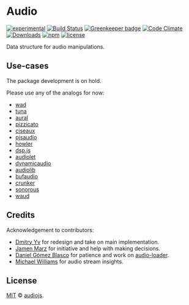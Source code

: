 # Audio

[![experimental](https://img.shields.io/badge/stability-experimental-red.svg)](http://github.com/badges/stability-badges)
[![Build Status](https://img.shields.io/travis/audiojs/audio.svg)](https://travis-ci.org/audiojs/audio)
[![Greenkeeper badge](https://badges.greenkeeper.io/audiojs/audio.svg)](https://greenkeeper.io/)
[![Code Climate](https://codeclimate.com/github/audiojs/audio/badges/gpa.svg)](https://codeclimate.com/github/audiojs/audio)
[![Downloads](https://img.shields.io/npm/dm/audio.svg)](https://npmjs.org/package/audio)
[![npm](https://img.shields.io/npm/v/audio.svg)](https://www.npmjs.com/package/audio)
[![license](https://img.shields.io/npm/l/audio.svg)](https://www.npmjs.com/package/audio)

Data structure for audio manipulations.

<!--
ideas:
	- docs
	- playground: editing based on settings-panel (demo)
	- gallery:
		- spectrum vis
		- waveform vis
		- demoscene vis
		- benchmark
		- recorder app w/ choo
		- text waveform
		- player component
	- downloads
	- size
	- image (just teaser/logo)
-->

<!--
## Usage

[![npm install audio](https://nodei.co/npm/audio.png?mini=true)](https://npmjs.org/package/audio/)

```js
const Audio = require('audio')
```
-->

## Use-cases

<!--
ideas:
- image
  file → waveform → processed waveform → file
- try yourself - requirebin demo with file opener and processing

mvp:

- stats: averages, variance
- push data
- delete data (splice?)
- insert data (splice?)
- remove Buffer, process from exports

-->

<!--
### Load `./sample.mp3`, trim, normalize, fade in, fade out, save:

```js
let audio = await new Audio('./sample.mp3')

audio
	.trim()						// remove silent head/tail
	.normalize()				// make sure max amplitude is at 1
	.fade(.5)					// fade in 0.5s at the beginning
	.fade(-3)					// fade out 3s at the end
	.save('sample-edited.wav')	// save as file
```


### Record 4s of mic input.

```js
navigator.getUserMedia({audio: true}, stream =>
	let audio = await new Audio(stream)
	audio.save('my-record.wav')
)
```

### Record and download 2 seconds of web-audio experiment

```js
//create web-audio experiment
let ctx = new AudioContext()
let osc = ctx.createOscillator()
osc.type = 'sawtooth'
osc.frequency.value = 440
osc.start()
osc.connect(ctx.destination)

//record 2 seconds of web-audio experiment
let audio = await Audio.record(osc, 2)
audio.save('experiment.wav')
osc.stop()
```

### Download AudioBuffer returned from offline context

```js
//setup offline context
let offlineCtx = new OfflineAudioContext(2, 44100*40, 44100)
audioNode.connect(offlineCtx)

//process result of offline context
offlineCtx.startRendering().then((audioBuffer) => {
	Audio(audioBuffer).save()
})
```


### Montage audio

```js
let audio = await Audio('./record.mp3')

// repeat slowed down fragment
audio.write(audio.slice(2.1, 1).scale(.9), 3.1)

// delete fragment, fade out starting from 0.3s for the duration of 2.1s
audio.remove(2.4, 2.6).fade(.3, 2.1)

// insert other fragment not overwriting the existing data
audio.insert(await Audio('./other-record.mp3'))

audio.save('edited-record', 'wav')
```

### Render waveform of HTML5 `<audio>`

```js
import Waveform from '@a-vis/waveform'

//create waveform renderer
let waveform = Waveform();

//get audio element
let audio = <audio src="./chopin.mp3"/>

//create audio holder
audio.on('load', (err, audio) => {
	let buf = audio.read(4096).getChannelData(0)

	//put left channel data to waveform renderer
	waveform.push(data).render()
})
```

### Process audio with _audio-*_ modules

```js
const Biquad = require('audio-biquad')

let lpf = new Biquad({frequency: 2000, type: 'lowpass'})
let audio = Audio(10).noise().process(lpf)
```

	Data handle - subaudio, for sprites etc

	Load intro, append 1s pause, start recording. Once ended, save as file.

Audio(['./intro.mp3', 1, MediaStream]).once('ready', (err, audio) => audio.save(Date() + '-recording.mp3'))


## [API](https://github.com/audiojs/audio/blob/master/api.md)

**1. [Core](#creation)**

* [new Audio(src?, opts?)]()
* [Audio.from(a, b?, c?, ..., opts?)]()
* [Audio.load(url, opts?, cb?)]()
* [Audio.decode(buf, opts?, cb?)]()
* [audio.buffer]()
* [audio.channels]()
* [audio.duration]()
* [audio.length]()
* [audio.sampleRate]()
* [audio.time(offset)]()
* [audio.offset(time)]()
* [Audio.gain(db)]()
* [Audio.db(gain)]()
* [Audio.isAudio(a)]()
* [Audio.isEqual(a, b, ...c)]()
* [audio.serialize(format)]()
* [audio.save(filename, opts?)]()
* [Audio.record(stream, opts?)]()
* [audio.stream(dst, opts?, onend?)]()
* [audio.clone()]()

**2. [Manipulations](#manipulations)**

* [audio.read(dst?, t?, dur?, opts?)]()
* [audio.write(src|val, t?, dur?, opts?)]()
* [audio.insert(data, t?, dur?, opts?)]()
* [audio.slice(t?, dur?, opts?)]()
* [audio.remove(t?, dur?, opts?)]()
* [audio.pad(dur, opts?)]()
* [audio.shift(amt, t?, opts?)]()
* [audio.trim(opts?)]()
* [audio.repeat(times, t?, dur?, opts?)]()
* [audio.reverse(t?, dur?, opts?)]()
* [audio.invert(t?, dur?, opts?)]()
* [audio.gain(db, t?, dur?, opts?)]()
* [audio.fade(t?, dur, opts?)]()
* [audio.normalize(t?, dur?, opts?)]()
* [audio.pan(amt, t?, dur?, opts?)]()
* [audio.mix(audio, t?, dur?, opts?)]()
* [audio.scale(amt, t?, opts?)]()
* [audio.map(fn, opts?)]()

**3. [Metrics](#metrics)**

* [audio.statistics(t?, dur?, opts?)]()
* [audio.bounds(t?, dur?, opts?)]()
* [audio.spectrum(t?, dur, opts?)]()
* [audio.cepstrum(t?, dur)]()
* [audio.loudness(t?, dur)]()
* [audio.memory(t?, dur, opts?)]()

**4. [Playback](#playback)**

* [audio.play(t?, dur?, opts?)]()
* [audio.pause()]()
* [audio.muted]()
* [audio.loop]()
* [audio.rate]()
* [audio.volume]()
* [audio.paused]() <kbd>readonly</kbd>
* [audio.currentTime]()


## See Also

* [audiojs](https://github.com/audiojs) − open-source audio components for javascript
* [web-audio-api](https://github.com/audiojs/web-audio-api) − web-audio-api implementation for nodejs

## Related
-->

The package development is on hold.

Please use any of the analogs for now:

* [wad](https://github.com/rserota/wad)
* [tuna](https://github.com/Theodeus/tuna)
* [aural](https://github.com/mjanssen/aural)
* [pizzicato](https://github.com/alemangui/pizzicato)
* [ciseaux](https://github.com/mohayonao/ciseaux)
* [pjsaudio](https://github.com/corbanbrook/pjsaudio)
* [howler](https://github.com/goldfire/howler.js)
* [dsp.js](https://github.com/corbanbrook/dsp.js)
* [audiolet](https://github.com/oampo/Audiolet)
* [dynamicaudio](https://github.com/bfirsh/dynamicaudio.js)
* [audiolib](https://github.com/jussi-kalliokoski/audiolib.js)
* [bufaudio](https://github.com/eipark/buffaudio) 
* [crunker](https://github.com/jackedgson/crunker)
* [sonorous](https://github.com/EkoLabs/sonorous)
* [waud](https://github.com/waud/waud)

## Credits

Acknowledgement to contributors:

* [Dmitry Yv](https://github.com/dy) for redesign and take on main implementation.
* [Jamen Marz](https://github.com/jamen) for initiative and help with making decisions.
* [Daniel Gómez Blasco](https://github.com/danigb/) for patience and work on [audio-loader](https://github.com/audiojs/audio-loader).
* [Michael Williams](https://github.com/ahdinosaur) for audio stream insights.


## License

[MIT](LICENSE) &copy; <a href="https://github.com/audiojs">audiojs</a>.
